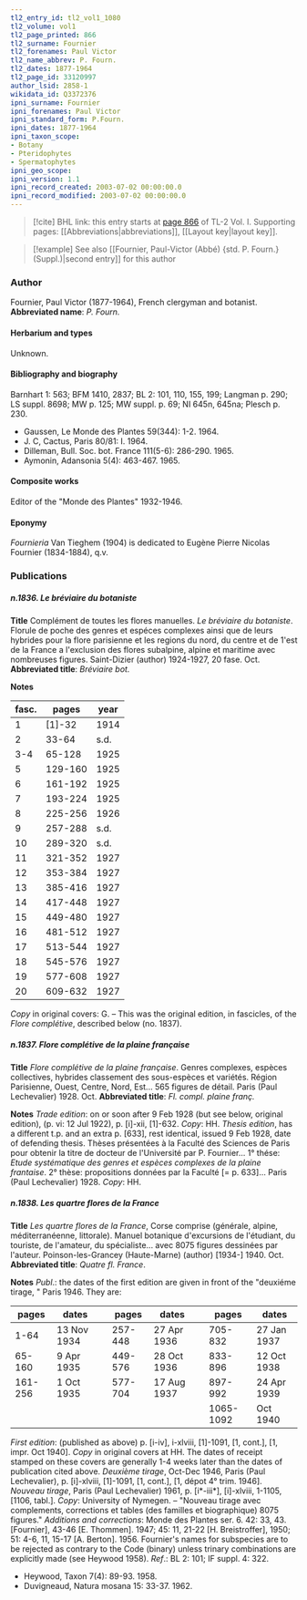 ```yaml
---
tl2_entry_id: tl2_vol1_1080
tl2_volume: vol1
tl2_page_printed: 866
tl2_surname: Fournier
tl2_forenames: Paul Victor
tl2_name_abbrev: P. Fourn.
tl2_dates: 1877-1964
tl2_page_id: 33120997
author_lsid: 2858-1
wikidata_id: Q3372376
ipni_surname: Fournier
ipni_forenames: Paul Victor
ipni_standard_form: P.Fourn.
ipni_dates: 1877-1964
ipni_taxon_scope: 
- Botany
- Pteridophytes
- Spermatophytes
ipni_geo_scope: 
ipni_version: 1.1
ipni_record_created: 2003-07-02 00:00:00.0
ipni_record_modified: 2003-07-02 00:00:00.0
---
```



> [!cite] BHL link: this entry starts at [page 866](https://www.biodiversitylibrary.org/page/33120997) of TL-2 Vol. I.
> Supporting pages: [[Abbreviations|abbreviations]], [[Layout key|layout key]].

> [!example] See also [[Fournier, Paul-Victor (Abbé) {std. P. Fourn.} (Suppl.)|second entry]] for this author

### Author

Fournier, Paul Victor (1877-1964), French clergyman and botanist. 
**Abbreviated name**: *P. Fourn.*

#### Herbarium and types

Unknown.

#### Bibliography and biography

Barnhart 1: 563; BFM 1410, 2837; BL 2: 101, 110, 155, 199; Langman p. 290; LS suppl. 8698; MW p. 125; MW suppl. p. 69; NI 645n, 645na; Plesch p. 230.
- Gaussen, Le Monde des Plantes 59(344): 1-2. 1964.
- J. C, Cactus, Paris 80/81: I. 1964.
- Dilleman, Bull. Soc. bot. France 111(5-6): 286-290. 1965.
- Aymonin, Adansonia 5(4): 463-467. 1965.

#### Composite works

Editor of the "Monde des Plantes" 1932-1946.

#### Eponymy

*Fournieria* Van Tieghem (1904) is dedicated to Eugène Pierre Nicolas Fournier (1834-1884), q.v.

### Publications

##### n.1836. Le bréviaire du botaniste

**Title**
Complément de toutes les flores manuelles. *Le bréviaire du botaniste*. Florule de poche des genres et espéces complexes ainsi que de leurs hybrides pour la flore parisienne et les regions du nord, du centre et de 1'est de la France a l'exclusion des flores subalpine, alpine et maritime avec nombreuses figures. Saint-Dizier (author) 1924-1927, 20 fase. Oct.
**Abbreviated title**: *Bréviaire bot.*

**Notes**

|fasc.	|pages	|year	|
|---	|---	|---	|
|1	|\[1\]-32	|1914	|
|2	|33-64	|s.d.	|
|3-4	|65-128	|1925	|
|5	|129-160	|1925	|
|6	|161-192	|1925	|
|7	|193-224	|1925	|
|8	|225-256	|1926	|
|9	|257-288	|s.d.	|
|10	|289-320	|s.d.	|
|11	|321-352	|1927|
|12	|353-384	|1927|
|13	|385-416	|1927|
|14	|417-448	|1927|
|15	|449-480	|1927|
|16	|481-512	|1927|
|17	|513-544	|1927|
|18	|545-576	|1927|
|19	|577-608	|1927|
|20	|609-632	|1927|

*Copy* in original covers: G. – This was the original edition, in fascicles, of the *Flore complétive*, described below (no. 1837).

##### n.1837. Flore complétive de la plaine française

**Title**
*Flore complétive de la plaine française*. Genres complexes, espèces collectives, hybrides classement des sous-espèces et variétés. Région Parisienne, Ouest, Centre, Nord, Est... 565 figures de détail. Paris (Paul Lechevalier) 1928. Oct.
**Abbreviated title**: *Fl. compl. plaine franç.*

**Notes**
*Trade edition*: on or soon after 9 Feb 1928 (but see below, original edition), (p. vi: 12 Jul 1922), p. \[i\]-xii, \[1\]-632. *Copy*: HH.
*Thesis edition*, has a different t.p. and an extra p. \[633\], rest identical, issued 9 Feb 1928, date of defending thesis. Thèses présentées à la Faculté des Sciences de Paris pour obtenir la titre de docteur de l'Université par P. Fournier... 1° thése: *Etude systématique des genres et espèces complexes de la plaine frantaise*. 2° thèse: propositions données par la Faculté \[= p. 633\]... Paris (Paul Lechevalier) 1928. *Copy*: HH.

##### n.1838. Les quartre flores de la France

**Title**
*Les quartre flores de la France*, Corse comprise (générale, alpine, méditerranéenne, littorale). Manuel botanique d'excursions de l'étudiant, du touriste, de l'amateur, du spécialiste... avec 8075 figures dessinées par l'auteur. Poinson-les-Grancey (Haute-Marne) (author) \[1934-\] 1940. Oct.
**Abbreviated title**: *Quatre fl. France*.

**Notes**
*Publ*.: the dates of the first edition are given in front of the "deuxiéme tirage, " Paris 1946. They are:

|pages	|dates	| |pages	|dates	| |pages	|dates|
|---	|---	|---|---	|---	|---|---	|---	|
|1-64	|13 Nov 1934	| |257-448	|27 Apr 1936	| |705-832	|27 Jan 1937|
|65-160	|9 Apr 1935	| |449-576	|28 Oct 1936	| |833-896	|12 Oct 1938|
|161-256	|1 Oct 1935	| |577-704	|17 Aug 1937	| |897-992	|24 Apr 1939|
|	|	| |	|	| |1065-1092	|Oct 1940|

*First edition*: (published as above) p. \[i-iv\], i-xlviii, \[1\]-1091, \[1, cont.\], \[1, impr. Oct 1940\]. *Copy* in original covers at HH. The dates of receipt stamped on these covers are generally 1-4 weeks later than the dates of publication cited above.
*Deuxième tirage*, Oct-Dec 1946, Paris (Paul Lechevalier), p. \[i\]-xlviii, \[1\]-1091, \[1, cont.\], \[1, dépot 4° trim. 1946\].
*Nouveau tirage*, Paris (Paul Lechevalier) 1961, p. \[i\*-iii\*\], \[i\]-xlviii, 1-1105, \[1106, tabl.\]. *Copy*: University of Nymegen. – "Nouveau tirage avec complements, corrections et tables (des familles et biographique) 8075 figures."
*Additions and corrections*: Monde des Plantes ser. 6. 42: 33, 43. \[Fournier\], 43-46 \[E. Thommen\]. 1947; 45: 11, 21-22 \[H. Breistroffer\], 1950; 51: 4-6, 11, 15-17 \[A. Berton\]. 1956.
Fournier's names for subspecies are to be rejected as contrary to the Code (binary) unless trinary combinations are explicitly made (see Heywood 1958).
*Ref*.: BL 2: 101; IF suppl. 4: 322.
- Heywood, Taxon 7(4): 89-93. 1958.
- Duvigneaud, Natura mosana 15: 33-37. 1962.

